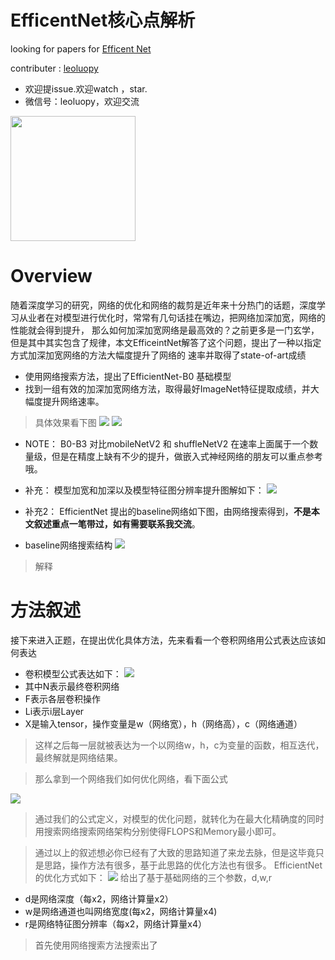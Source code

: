 



# EfficentNet核心点解析

looking for papers for [Efficent Net](https://arxiv.org/pdf/1905.11946.pdf)

contributer : [leoluopy](https://github.com/leoluopy)

+ 欢迎提issue.欢迎watch ，star.
+ 微信号：leoluopy，欢迎交流

<img width="200" height="200" src="https://github.com/leoluopy/paper_discussing/blob/master/wechat_id.jpeg"/>


# Overview
随着深度学习的研究，网络的优化和网络的裁剪是近年来十分热门的话题，深度学习从业者在对模型进行优化时，常常有几句话挂在嘴边，把网络加深加宽，网络的性能就会得到提升，
那么如何加深加宽网络是最高效的？之前更多是一门玄学，但是其中其实包含了规律，本文EfficeintNet解答了这个问题，提出了一种以指定方式加深加宽网络的方法大幅度提升了网络的
速率并取得了state-of-art成绩
+ 使用网络搜索方法，提出了EfficientNet-B0 基础模型
+ 找到一组有效的加深加宽网络方法，取得最好ImageNet特征提取成绩，并大幅度提升网络速率。
> 具体效果看下图
![](./efficientNet_performance.png)
![](./B0-B7-detail.png)

+ NOTE： B0-B3 对比mobileNetV2 和 shuffleNetV2 在速率上面属于一个数量级，但是在精度上缺有不少的提升，做嵌入式神经网络的朋友可以重点参考哦。

+ 补充： 模型加宽和加深以及模型特征图分辨率提升图解如下：
![](./explan_deeper_widther.png)

+ 补充2： EfficientNet 提出的baseline网络如下图，由网络搜索得到，**不是本文叙述重点一笔带过，如有需要联系我交流**。
+ baseline网络搜索结构
![](./baseline_net.png)
> 解释

# 方法叙述
接下来进入正题，在提出优化具体方法，先来看看一个卷积网络用公式表达应该如何表达
+ 卷积模型公式表达如下：
![](./describe_Con_formula.png)
+ 其中N表示最终卷积网络
+ F表示各层卷积操作
+ Li表示i层Layer
+ X是输入tensor，操作变量是w（网络宽），h（网络高），c（网络通道）

> 这样之后每一层就被表达为一个以网络w，h，c为变量的函数，相互迭代，最终解就是网络结果。

> 那么拿到一个网络我们如何优化网络，看下面公式

![](./problem_description_inFormula.png)

> 通过我们的公式定义，对模型的优化问题，就转化为在最大化精确度的同时用搜索网络搜索网络架构分别使得FLOPS和Memory最小即可。

> 通过以上的叙述想必你已经有了大致的思路知道了来龙去脉，但是这毕竟只是思路，操作方法有很多，基于此思路的优化方法也有很多。
EfficientNet的优化方式如下：
![](./scale_factor.png)
给出了基于基础网络的三个参数，d,w,r
+ d是网络深度（每x2，网络计算量x2）
+ w是网络通道也叫网络宽度(每x2，网络计算量x4)
+ r是网络特征图分辨率（每x2，网络计算量x4）

> 首先使用网络搜索方法搜索出了 　

